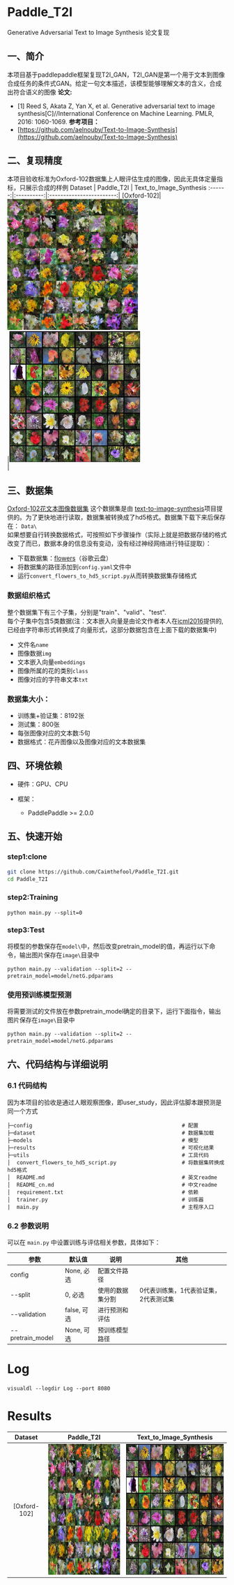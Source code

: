 # Paddle_T2I
Generative Adversarial Text to Image Synthesis 论文复现
## 一、简介
本项目基于paddlepaddle框架复现T2I_GAN，T2I_GAN是第一个用于文本到图像合成任务的条件式GAN。给定一句文本描述，该模型能够理解文本的含义，合成出符合语义的图像
**论文:**
- [1] Reed S, Akata Z, Yan X, et al. Generative adversarial text to image synthesis[C]//International Conference on Machine Learning. PMLR, 2016: 1060-1069.
**参考项目：**
- [https://github.com/aelnouby/Text-to-Image-Synthesis](https://github.com/aelnouby/Text-to-Image-Synthesis)
## 二、复现精度
本项目验收标准为Oxford-102数据集上人眼评估生成的图像，因此无具体定量指标，只展示合成的样例
Dataset | Paddle_T2I | Text_to_Image_Synthesis
:------:|:----------:|:------------------------:|
[Oxford-102]|<img src="examples/paddle_T2I_64images.png" height = "300" width="300"/><br/>|<img src="examples/Text_to_Image_Synthesis_64_images.png" height = "300" width="300"/><br/>|
## 三、数据集
[Oxford-102花文本图像数据集](https://drive.google.com/open?id=1EgnaTrlHGaqK5CCgHKLclZMT_AMSTyh8)
这个数据集是由 [text-to-image-synthesis](https://github.com/aelnouby/Text-to-Image-Synthesis)项目提供的。为了更快地进行读取，数据集被转换成了hd5格式。数据集下载下来后保存在： ```Data\```   
如果想要自行转换数据格式，可按照如下步骤操作（实际上就是把数据存储的格式改变了而已，数据本身的信息没有变动，没有经过神经网络进行特征提取）：  
- 下载数据集：[flowers](https://drive.google.com/open?id=0B0ywwgffWnLLcms2WWJQRFNSWXM)（谷歌云盘）
- 将数据集的路径添加到```config.yaml```文件中
- 运行```convert_flowers_to_hd5_script.py```从而转换数据集存储格式
### 数据组织格式
整个数据集下有三个子集，分别是"train"、"valid"、"test".  
每个子集中包含5类数据(注：文本嵌入向量是由论文作者本人在[icml2016](https://github.com/reedscot/icml2016)提供的,已经由字符串形式转换成了向量形式，这部分数据包含在上面下载的数据集中)
- 文件名```name```
- 图像数据```img```
- 文本嵌入向量```embeddings```
- 图像所属的花的类别```class```
- 图像对应的字符串文本```txt```

### 数据集大小：
  - 训练集+验证集：8192张
  - 测试集：800张
  - 每张图像对应的文本数:5句
  - 数据格式：花卉图像以及图像对应的文本数据集
## 四、环境依赖
- 硬件：GPU、CPU

- 框架：
  - PaddlePaddle >= 2.0.0
## 五、快速开始
### step1:clone
```bash
git clone https://github.com/Caimthefool/Paddle_T2I.git
cd Paddle_T2I
```
### step2:Training
```
python main.py --split=0
```
### step3:Test
将模型的参数保存在```model\```中，然后改变pretrain_model的值，再运行以下命令，输出图片保存在```image\```目录中
```
python main.py --validation --split=2 --pretrain_model=model/netG.pdparams
```
### 使用预训练模型预测

将需要测试的文件放在参数pretrain_model确定的目录下，运行下面指令，输出图片保存在```image\```目录中
```
python main.py --validation --split=2 --pretrain_model=model/netG.pdparams
```
## 六、代码结构与详细说明

### 6.1 代码结构
因为本项目的验收是通过人眼观察图像，即user_study，因此评估脚本跟预测是同一个方式

```
├─config                                                # 配置
├─dataset                                               # 数据集加载
├─models                                                # 模型
├─results                                               # 可视化结果
├─utils                                                 # 工具代码
│  convert_flowers_to_hd5_script.py                     # 将数据集转换成hd5格式
│  README.md                                            # 英文readme
│  README_cn.md                                         # 中文readme
│  requirement.txt                                      # 依赖
│  trainer.py                                           # 训练器
|  main.py                                              # 主程序入口
```

### 6.2 参数说明

可以在 `main.py` 中设置训练与评估相关参数，具体如下：

|  参数   | 默认值  | 说明 | 其他 |
|  ----  |  ----  |  ----  |  ----  |
| config| None, 必选| 配置文件路径 ||
| --split| 0, 必选 | 使用的数据集分割 |0代表训练集，1代表验证集，2代表测试集|
| --validation| false, 可选 | 进行预测和评估 ||
| --pretrain_model| None, 可选 | 预训练模型路径 ||

# Log
```
visualdl --logdir Log --port 8080
```
# Results
Dataset | Paddle_T2I | Text_to_Image_Synthesis
:------:|:----------:|:------------------------:|
[Oxford-102]|<img src="examples/paddle_T2I_64images.png" height = "300" width="300"/><br/>|<img src="examples/Text_to_Image_Synthesis_64_images.png" height = "300" width="300"/><br/>|
